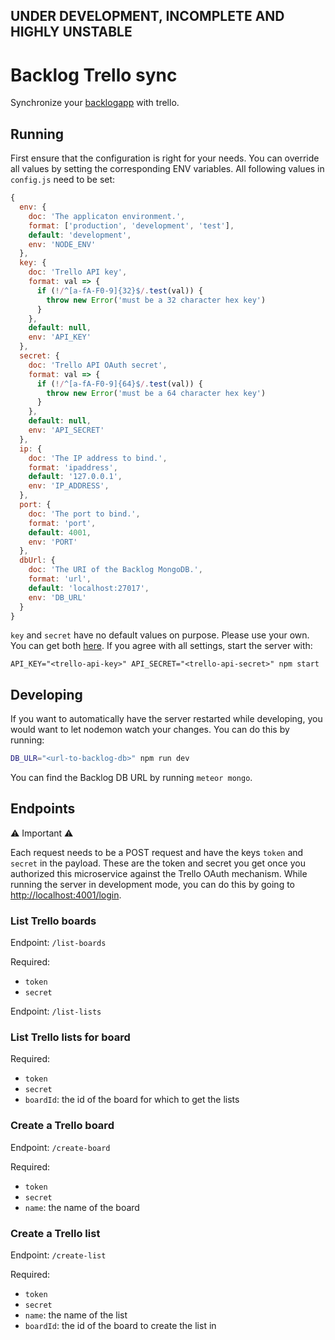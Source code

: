 ## UNDER DEVELOPMENT, INCOMPLETE AND HIGHLY UNSTABLE

# Backlog Trello sync

Synchronize your [backlogapp](www.backlogapp.io) with trello.

## Running

First ensure that the configuration is right for your needs. You can override all values by setting the corresponding ENV variables. All following values in `config.js` need to be set:
```js
{
  env: {
    doc: 'The applicaton environment.',
    format: ['production', 'development', 'test'],
    default: 'development',
    env: 'NODE_ENV'
  },
  key: {
    doc: 'Trello API key',
    format: val => {
      if (!/^[a-fA-F0-9]{32}$/.test(val)) {
        throw new Error('must be a 32 character hex key')
      }
    },
    default: null,
    env: 'API_KEY'
  },
  secret: {
    doc: 'Trello API OAuth secret',
    format: val => {
      if (!/^[a-fA-F0-9]{64}$/.test(val)) {
        throw new Error('must be a 64 character hex key')
      }
    },
    default: null,
    env: 'API_SECRET'
  },
  ip: {
    doc: 'The IP address to bind.',
    format: 'ipaddress',
    default: '127.0.0.1',
    env: 'IP_ADDRESS',
  },
  port: {
    doc: 'The port to bind.',
    format: 'port',
    default: 4001,
    env: 'PORT'
  },
  dbUrl: {
    doc: 'The URI of the Backlog MongoDB.',
    format: 'url',
    default: 'localhost:27017',
    env: 'DB_URL'
  }
}
```

`key` and `secret` have no default values on purpose. Please use your own. You can get both [here](https://trello.com/app-key).
If you agree with all settings, start the server with:
```
API_KEY="<trello-api-key>" API_SECRET="<trello-api-secret>" npm start
```

## Developing

If you want to automatically have the server restarted while developing, you would want to let nodemon watch your changes.
You can do this by running:

```sh
DB_ULR="<url-to-backlog-db>" npm run dev
```
You can find the Backlog DB URL by running `meteor mongo`.

## Endpoints

⚠ Important ⚠

Each request needs to be a POST request and have the keys `token` and `secret` in the payload. These are the token and secret you get once you authorized this microservice against the Trello OAuth mechanism. While running the server in development mode, you can do this by going to [http://localhost:4001/login](http://localhost:4001/login).

### List Trello boards

Endpoint: `/list-boards`

Required:
- `token`
- `secret`

Endpoint: `/list-lists`

### List Trello lists for board

Required:
- `token`
- `secret`
- `boardId`: the id of the board for which to get the lists

### Create a Trello board

Endpoint: `/create-board`

Required:
- `token`
- `secret`
- `name`: the name of the board

### Create a Trello list

Endpoint: `/create-list`

Required:
- `token`
- `secret`
- `name`: the name of the list
- `boardId`: the id of the board to create the list in
